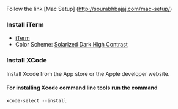 Follow the link [Mac Setup] (http://sourabhbajaj.com/mac-setup/)

### Install iTerm
- [iTerm](https://iterm2.com/downloads/stable/latest)
- Color Scheme: [Solarized Dark High Contrast](https://raw.githubusercontent.com/mbadolato/iTerm2-Color-Schemes/master/schemes/Solarized%20Dark%20Higher%20Contrast.itermcolors)

### Install XCode

Install Xcode from the App store or the Apple developer website.

#### For installing Xcode command line tools run the command
```shell
xcode-select --install
```
